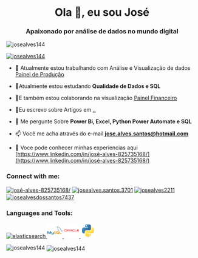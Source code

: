 <h1 align="center">Ola 👋, eu sou José</h1>
<h3 align="center">Apaixonado por análise de dados no mundo digital</h3>

<p align="left"> <img src="https://komarev.com/ghpvc/?username=josealves144&label=Profile%20views&color=0e75b6&style=flat" alt="josealves144" /> </p>

<p align="left"> <a href="https://github.com/ryo-ma/github-profile-trophy"><img src="https://github-profile-trophy.vercel.app/?username=josealves144" alt="josealves144" /></a> </p>

- 🔭 Atualmente estou trabalhando com Análise e Visualização de dados [Painel de Produção](https://app.powerbi.com/links/V5KrMHqwPc?ctid=891b4788-a05b-4ee0-a919-a5511922f65c&pbi_source=linkShare)

- 🌱Atualmente estou estudando **Qualidade de Dados e SQL**

- 👯E também estou colaborando na visualização [Painel Financeiro](https://app.powerbi.com/links/mQNNl6kmOH?ctid=891b4788-a05b-4ee0-a919-a5511922f65c&pbi_source=linkShare)

- 📝Eu escrevo sobre Artigos em [..](..)

- 💬 Me pergunte Sobre **Power Bi, Excel, Python Power Automate e SQL**

- 📫 Você me acha através do e-mail **jose.alves.santos@hotmail.com**

- 📄 Voce pode conhecer minhas experiencias aqui [https://www.linkedin.com/in/josé-alves-825735168/](https://www.linkedin.com/in/josé-alves-825735168/)

<h3 align="left">Connect with me:</h3>
<p align="left">
<a href="https://linkedin.com/in/josé-alves-825735168/" target="blank"><img align="center" src="https://raw.githubusercontent.com/rahuldkjain/github-profile-readme-generator/master/src/images/icons/Social/linked-in-alt.svg" alt="josé-alves-825735168/" height="30" width="40" /></a>
<a href="https://fb.com/josealves.santos.3701" target="blank"><img align="center" src="https://raw.githubusercontent.com/rahuldkjain/github-profile-readme-generator/master/src/images/icons/Social/facebook.svg" alt="josealves.santos.3701" height="30" width="40" /></a>
<a href="https://instagram.com/josealves2211" target="blank"><img align="center" src="https://raw.githubusercontent.com/rahuldkjain/github-profile-readme-generator/master/src/images/icons/Social/instagram.svg" alt="josealves2211" height="30" width="40" /></a>
<a href="https://www.youtube.com/c/josealvesdossantos7437" target="blank"><img align="center" src="https://raw.githubusercontent.com/rahuldkjain/github-profile-readme-generator/master/src/images/icons/Social/youtube.svg" alt="josealvesdossantos7437" height="30" width="40" /></a>
</p>

<h3 align="left">Languages and Tools:</h3>
<p align="left"> <a href="https://www.elastic.co" target="_blank" rel="noreferrer"> <img src="https://www.vectorlogo.zone/logos/elastic/elastic-icon.svg" alt="elasticsearch" width="40" height="40"/> </a> <a href="https://www.mysql.com/" target="_blank" rel="noreferrer"> <img src="https://raw.githubusercontent.com/devicons/devicon/master/icons/mysql/mysql-original-wordmark.svg" alt="mysql" width="40" height="40"/> </a> <a href="https://www.oracle.com/" target="_blank" rel="noreferrer"> <img src="https://raw.githubusercontent.com/devicons/devicon/master/icons/oracle/oracle-original.svg" alt="oracle" width="40" height="40"/> </a> <a href="https://www.python.org" target="_blank" rel="noreferrer"> <img src="https://raw.githubusercontent.com/devicons/devicon/master/icons/python/python-original.svg" alt="python" width="40" height="40"/> </a> </p>

<p><img align="left" src="https://github-readme-stats.vercel.app/api/top-langs?username=josealves144&show_icons=true&locale=en&layout=compact" alt="josealves144" /></p>

<p>&nbsp;<img align="center" src="https://github-readme-stats.vercel.app/api?username=josealves144&show_icons=true&locale=en" alt="josealves144" /></p>
<!--
### Hi there 👋

<!--
**JoseAlves144/JoseAlves144** is a ✨ _special_ ✨ repository because its `README.md` (this file) appears on your GitHub profile.

Here are some ideas to get you started:

- 🔭 I’m currently working on ...
- 🌱 I’m currently learning ...
- 👯 I’m looking to collaborate on ...
- 🤔 I’m looking for help with ...
- 💬 Ask me about ...
- 📫 How to reach me: ...
- 😄 Pronouns: ...
- ⚡ Fun fact: ...
-->
